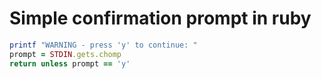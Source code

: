 # Simple confirmation prompt in ruby

```ruby
printf "WARNING - press 'y' to continue: "
prompt = STDIN.gets.chomp
return unless prompt == 'y'
```
